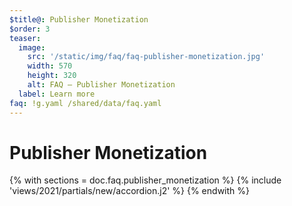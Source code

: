 ```yaml
---
$title@: Publisher Monetization
$order: 3
teaser:
  image:
    src: '/static/img/faq/faq-publisher-monetization.jpg'
    width: 570
    height: 320
    alt: FAQ – Publisher Monetization
  label: Learn more
faq: !g.yaml /shared/data/faq.yaml
---
```


# Publisher Monetization

{% with sections = doc.faq.publisher_monetization %}
{% include 'views/2021/partials/new/accordion.j2' %}
{% endwith %}

